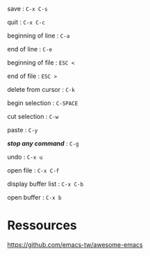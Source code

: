 save : `C-x C-s`

quit : `C-x C-c`

beginning of line : `C-a`

end of line : `C-e`

beginning of file : `ESC <`

end of file : `ESC >`

delete from cursor : `C-k`

begin selection : `C-SPACE`

cut selection : `C-w`

paste : `C-y`

***stop any command*** : `C-g`

undo : `C-x u`

open file : `C-x C-f`

display buffer list : `C-x C-b`

open buffer : `C-x b`

Ressources
===
https://github.com/emacs-tw/awesome-emacs



